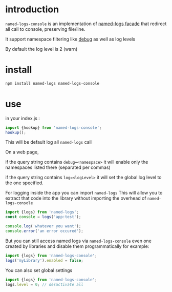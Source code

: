 # introduction

`named-logs-console` is an implementation of [named-logs facade](https://github.com/wighawag/named-logs) that redirect all call to console, preserving file/line.

It support namespace filtering like [debug](https://github.com/visionmedia/debug/) as well as log levels

By default the log level is 2 (warn)

# install

```bash
npm install named-logs named-logs-console
```

# use

in your index.js :
```js
import {hookup} from 'named-logs-console';
hookup();
```

This will be default log all `named-logs` call

On a web page, 

if the query string contains `debug=<namespace>` it will enable only the namespaces listed there (separated per commas)

if the query string contains `log=<logLevel>` it will set the global log level to the one specified.

For logging inside the app you can import `named-logs` 
This will allow you to extract that code into the library without importing the overhead of `named-logs-console`


```js
import {logs} from 'named-logs';
const console = logs('app:test');

console.log('whatever you want');
console.error('an error occured');
```

But you can still access named logs via `named-logs-console` even one created by libraries and disable them programmatically for example:

```js
import {logs} from 'named-logs-console';
logs('myLibrary').enabled = false;
```

You can also set global settings
```js
import {logs} from 'named-logs-console';
logs.level = 0; // desactivate all
```